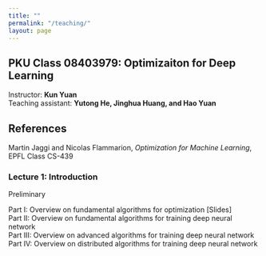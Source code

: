 ```yaml
---
title: ""
permalink: "/teaching/"
layout: page
---
```


## PKU Class 08403979: Optimizaiton for Deep Learning

Instructor: **Kun Yuan** <br>
Teaching assistant: **Yutong He, Jinghua Huang, and Hao Yuan**

## References
Martin Jaggi and Nicolas Flammarion, *Optimization for Machine Learning*, EPFL Class CS-439

### Lecture 1: Introduction <br>

Preliminary <br>

Part I: Overview on fundamental algorithms for optimization [Slides] <br>
Part II: Overview on fundamental algorithms for training deep neural network <br>
Part III: Overview on advanced algorithms for training deep neural network <br>
Part IV: Overview on distributed algorithms for training deep neural network <br>


  
